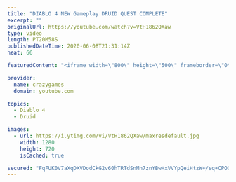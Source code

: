 ```yaml
---
title: "DIABLO 4 NEW Gameplay DRUID QUEST COMPLETE"
excerpt: ""
originalUrl: https://youtube.com/watch?v=VtH1862QXaw
type: video
length: PT20M58S
publishedDateTime: 2020-06-08T21:31:14Z
heat: 66

featuredContent: "<iframe width=\"800\" height=\"500\" frameborder=\"0\" src=\"https://www.youtube.com/embed/VtH1862QXaw\" allow=\"accelerometer; autoplay; encrypted-media; gyroscope; picture-in-picture\" allowfullscreen></iframe>"

provider:
  name: crazygames
  domain: youtube.com

topics:
  - Diablo 4
  - Druid

images:
  - url: https://i.ytimg.com/vi/VtH1862QXaw/maxresdefault.jpg
    width: 1280
    height: 720
    isCached: true

secured: "FqFUK0V7aXqDXVDodCkG2v60hTRTdSnMn7znYBwHxVVYpQeiHtzW+/sq+CPOGByNEtRNKKLBVVwEG0Cep0CZn7vQhOVi4hIDkhbUW9pK19Y2+Uh9Of7CQH0b97FXzRx3GqW9Ox9I7/KRJWgDjj7LZ8yM7JNEFFF3w7YUBzH7M6bagt/zsayjjWtlf++CrK5WiiV3zbYIg9LhE7V+yBTCqJhEr2fjYJ2n1m/Oe7rzmBQ1iGrNeGXw70TrPaz7vqXq7ReBy7pySkoNGuJp1sC+xBM+Cm/Hem++ZMpLGXYoQdUM2bR/sXbfnXCEDqfpfYsolreYDRVjOePw8LLKZF9hoC+dBLlxg/+pylqNS1BfC8nESPZeyzTulPj1BNpLYrCP3MKrVpYdTMQa8Ue79dCCp5kks1QekcgVo+UuiA11TTI=;jZakakqaDr1oUgZFeJa/sQ=="
---
```



